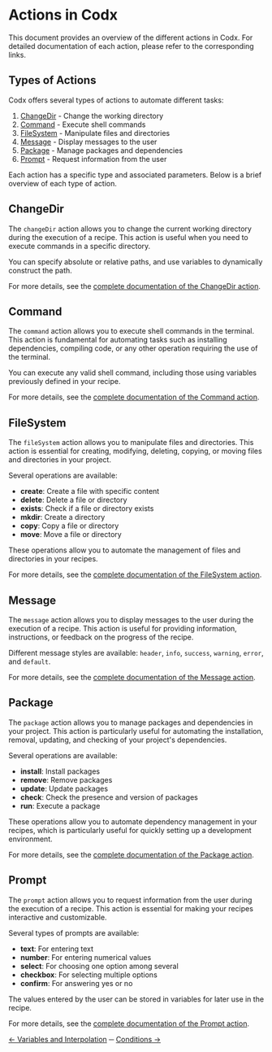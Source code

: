 # Actions in Codx

This document provides an overview of the different actions in Codx. For detailed documentation of each action, please
refer to the corresponding links.

## Types of Actions

Codx offers several types of actions to automate different tasks:

1. [ChangeDir](actions/changeDir.md) - Change the working directory
2. [Command](actions/command.md) - Execute shell commands
3. [FileSystem](actions/fileSystem.md) - Manipulate files and directories
4. [Message](actions/message.md) - Display messages to the user
5. [Package](actions/package.md) - Manage packages and dependencies
6. [Prompt](actions/prompt.md) - Request information from the user

Each action has a specific type and associated parameters. Below is a brief overview of each type of action.

## ChangeDir

The `changeDir` action allows you to change the current working directory during the execution of a recipe. This action
is useful when you need to execute commands in a specific directory.

You can specify absolute or relative paths, and use variables to dynamically construct the path.

For more details, see the [complete documentation of the ChangeDir action](actions/changeDir.md).

## Command

The `command` action allows you to execute shell commands in the terminal. This action is fundamental for automating
tasks such as installing dependencies, compiling code, or any other operation requiring the use of the terminal.

You can execute any valid shell command, including those using variables previously defined in your recipe.

For more details, see the [complete documentation of the Command action](actions/command.md).

## FileSystem

The `fileSystem` action allows you to manipulate files and directories. This action is essential for creating,
modifying, deleting, copying, or moving files and directories in your project.

Several operations are available:

- **create**: Create a file with specific content
- **delete**: Delete a file or directory
- **exists**: Check if a file or directory exists
- **mkdir**: Create a directory
- **copy**: Copy a file or directory
- **move**: Move a file or directory

These operations allow you to automate the management of files and directories in your recipes.

For more details, see the [complete documentation of the FileSystem action](actions/fileSystem.md).

## Message

The `message` action allows you to display messages to the user during the execution of a recipe. This action is useful
for providing information, instructions, or feedback on the progress of the recipe.

Different message styles are available: `header`, `info`, `success`, `warning`, `error`, and `default`.

For more details, see the [complete documentation of the Message action](actions/message.md).

## Package

The `package` action allows you to manage packages and dependencies in your project. This action is particularly useful
for automating the installation, removal, updating, and checking of your project's dependencies.

Several operations are available:

- **install**: Install packages
- **remove**: Remove packages
- **update**: Update packages
- **check**: Check the presence and version of packages
- **run**: Execute a package

These operations allow you to automate dependency management in your recipes, which is particularly useful for quickly
setting up a development environment.

For more details, see the [complete documentation of the Package action](actions/package.md).

## Prompt

The `prompt` action allows you to request information from the user during the execution of a recipe. This action is
essential for making your recipes interactive and customizable.

Several types of prompts are available:

- **text**: For entering text
- **number**: For entering numerical values
- **select**: For choosing one option among several
- **checkbox**: For selecting multiple options
- **confirm**: For answering yes or no

The values entered by the user can be stored in variables for later use in the recipe.

For more details, see the [complete documentation of the Prompt action](actions/prompt.md).

[← Variables and Interpolation](variables-and-interpolation.md) ─ [Conditions →](conditions.md)
